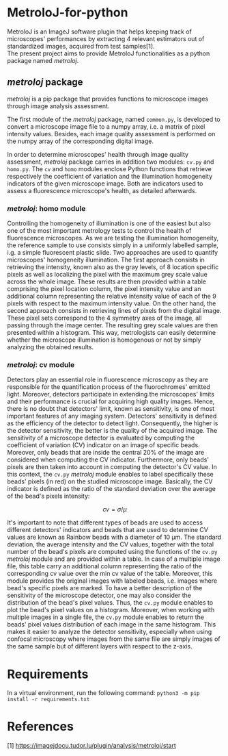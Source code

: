 # MetroloJ-for-python
MetroloJ is an ImageJ software plugin that helps keeping track of microscopes' performances by extracting 4 relevant estimators out of standardized images, acquired from test samples[1]. \
The present project aims to provide MetroloJ functionalities as a python package named *metroloj*.

## *metroloj* package
*metroloj* is a pip package that provides functions to microscope images through image analysis assessment.

The first module of the *metroloj* package, named `common.py`, is developed to convert a microscope image file to a numpy array, i.e. a matrix of pixel intensity values. Besides, each image quality assessment is performed on the numpy array of the corresponding digital image.

In order to determine microscopes' health through image quality assessment, *metroloj* package carries in addition two modules: `cv.py` and `homo.py`. The `cv` and `homo` modules enclose Python functions that retrieve respectively the coefficient of variation and the illumination homogeneity indicators of the given microscope image. Both are indicators used to assess a fluorescence microscope's health, as detailed afterwards.

### *metroloj*: homo module
Controlling the homogeneity of illumination is one of the easiest but also one of the most important metrology tests to control the health of fluorescence microscopes. As we are testing the illumination homogeneity, the reference sample to use consists simply in a uniformly labelled sample, i.g. a simple fluorescent plastic slide. Two approaches are used to quantify microscopes' homogeneity illumination. The first approach consists in retrieving the intensity, known also as the gray levels, of 8 location specific pixels as well as localizing the pixel with the maximum grey scale value across the whole image. These results are then provided within a table comprising the pixel location column, the pixel intensity value and an additional column representing the relative intensity value of each of the 9 pixels with respect to the maximum intensity value. On the other hand, the second approach consists in retrieving lines of pixels from the digital image. These pixel sets correspond to the 4 symmetry axes of the image, all passing through the image center. The resulting grey scale values are then presented within a histogram.
This way, metrologists can easily determine whether the microscope illumination is homogenous or not by simply analyzing the obtained results.

### *metroloj*: cv module
Detectors play an essential role in fluorescence microscopy as they are responsible for the quantification process of the fluorochromes' emitted light. Moreover, detectors participate in extending the microscopes' limits and their performance is crucial for acquiring high quality images. Hence, there is no doubt that detectors' limit, known as sensitivity, is one of most important features of any imaging system. Detectors' sensitivity is defined as the efficiency of the detector to detect light. Consequently, the higher is the detector sensitivity, the better is the quality of the acquired image.
The sensitivity of a microscope detector is evaluated by computing the coefficient of variation (CV) indicator on an image of specific beads. 
Moreover, only beads that are inside the central 20% of the image are considered when computing the CV indicator. Furthermore, only beads' pixels are then taken into account in computing the detector's CV value. In this context, the `cv.py` *metroloj* module enables to label specifically these beads' pixels (in red) on the studied microscope image.
Basically, the CV indicator is defined as the ratio of the standard deviation over the average of the bead's pixels intensity:

$$
cv = \sigma/\mu
$$

It's important to note that different types of beads are used to access different detectors' indicators and beads that are used to determine CV values are known as Rainbow beads with a diameter of 10 µm. The standard deviation, the  average intensity and the CV values, together with the total number of the bead's pixels are computed using the functions of the `cv.py` *metroloj* module and are provided within a table. In case of a multiple image file, this table carry an additional column representing the ratio of the corresponding cv value over the min cv value of the table. Moreover, this module provides the original images with labeled beads, i.e. images where bead's specific pixels are marked.
To have a better description of the sensitivity of the microscope detector, one may also consider the distribution of the bead's pixel values. Thus, the `cv.py` module enables to plot the bead's pixel values on a histogram. Moreover, when working with multiple images in a single file, the `cv.py` module enables to return the beads' pixel values distribution of each image in the same histogram. This makes it easier to analyze the detector sensitivity, especially when using confocal microscopy where images from the same file are simply images of the same sample but of different layers with respect to the z-axis.

# Requirements
In a virtual environment, run the following command:
```python3 -m pip install -r requirements.txt```

# References
[1] https://imagejdocu.tudor.lu/plugin/analysis/metroloj/start
